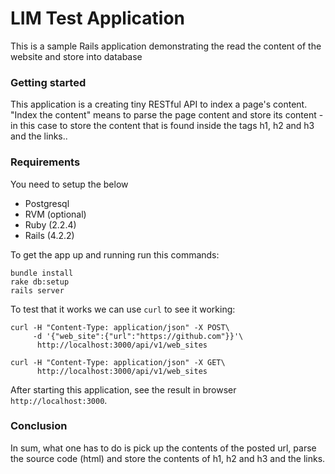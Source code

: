# LIM Test Application

This is a sample Rails application demonstrating the read the content of the website and store into database

### Getting started

This application is a creating tiny RESTful API to index a page's content. "Index the content" means to parse the page content and store its content - in this case to store the content that is found inside the tags h1, h2 and h3 and the links.. 

### Requirements

You need to setup the below

* Postgresql
* RVM (optional)
* Ruby (2.2.4)
* Rails (4.2.2)

To get the app up and running run this commands:

    bundle install
    rake db:setup
    rails server

To test that it works we can use `curl` to see it working:

    curl -H "Content-Type: application/json" -X POST\
         -d '{"web_site":{"url":"https://github.com"}}'\
          http://localhost:3000/api/v1/web_sites

    curl -H "Content-Type: application/json" -X GET\         
          http://localhost:3000/api/v1/web_sites

After starting this application, see the result in browser
``http://localhost:3000``.

### Conclusion

In sum, what one has to do is pick up the contents of the posted url, parse the  source code (html) and store the contents of h1, h2 and h3 and the links.